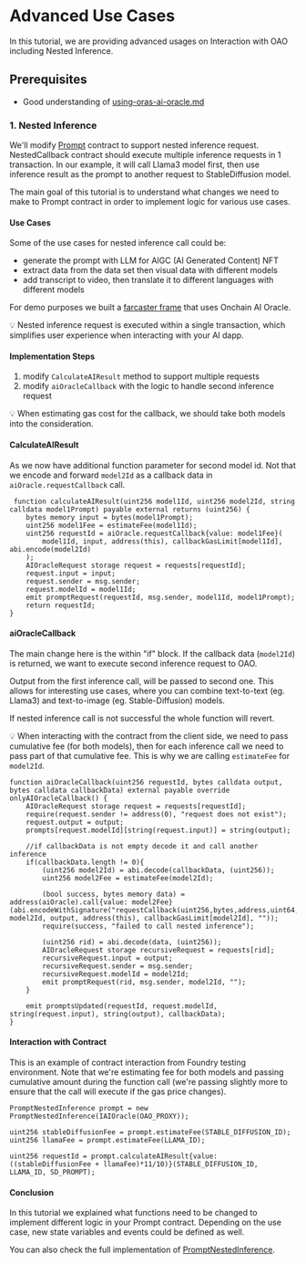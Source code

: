 # Advanced Use Cases

In this tutorial, we are providing advanced usages on Interaction with OAO including Nested Inference.

## Prerequisites

* Good understanding of [using-oras-ai-oracle.md](using-oras-ai-oracle.md "mention")

### 1. Nested Inference

We'll modify [Prompt](https://github.com/ora-io/Interaction\_With\_OAO\_Template/blob/main/src/Prompt.sol) contract to support nested inference request. NestedCallback contract should execute multiple inference requests in 1 transaction. In our example, it will call Llama3 model first, then use inference result as the prompt to another request to StableDiffusion model.

The main goal of this tutorial is to understand what changes we need to make to Prompt contract in order to implement logic for various use cases.

#### Use Cases

Some of the use cases for nested inference call could be:

* generate the prompt with LLM for AIGC (AI Generated Content) NFT
* extract data from the data set then visual data with different models
* add transcript to video, then translate it to different languages with different models

For demo purposes we built a [farcaster frame](integrating-oras-ai-oracle/example-fortune-teller.md) that uses Onchain AI Oracle.

💡 Nested inference request is executed within a single transaction, which simplifies user experience when interacting with your AI dapp.

#### Implementation Steps

1. modify `CalculateAIResult` method to support multiple requests
2. modify `aiOracleCallback` with the logic to handle second inference request

💡 When estimating gas cost for the callback, we should take both models into the consideration.

#### CalculateAIResult

As we now have additional function parameter for second model id. Not that we encode and forward `model2Id` as a callback data in `aiOracle.requestCallback` call.

```solidity
 function calculateAIResult(uint256 model1Id, uint256 model2Id, string calldata model1Prompt) payable external returns (uint256) {
    bytes memory input = bytes(model1Prompt);
    uint256 model1Fee = estimateFee(model1Id);
    uint256 requestId = aiOracle.requestCallback{value: model1Fee}(
        model1Id, input, address(this), callbackGasLimit[model1Id], abi.encode(model2Id)
    );
    AIOracleRequest storage request = requests[requestId];
    request.input = input;
    request.sender = msg.sender;
    request.modelId = model1Id;
    emit promptRequest(requestId, msg.sender, model1Id, model1Prompt);
    return requestId;
}
```

#### aiOracleCallback

The main change here is the within "if" block. If the callback data (`model2Id`) is returned, we want to execute second inference request to OAO.&#x20;

Output from the first inference call, will be passed to second one. This allows for interesting use cases, where you can combine text-to-text (eg. Llama3) and text-to-image (eg. Stable-Diffusion) models.&#x20;

If nested inference call is not successful the whole function will revert.

💡 When interacting with the contract from the client side, we need to pass cumulative fee (for both models), then for each inference call we need to pass part of that cumulative fee. This is why we are calling `estimateFee` for `model2Id`.

```solidity
function aiOracleCallback(uint256 requestId, bytes calldata output, bytes calldata callbackData) external payable override onlyAIOracleCallback() {
    AIOracleRequest storage request = requests[requestId];
    require(request.sender != address(0), "request does not exist");
    request.output = output;
    prompts[request.modelId][string(request.input)] = string(output);

    //if callbackData is not empty decode it and call another inference
    if(callbackData.length != 0){
        (uint256 model2Id) = abi.decode(callbackData, (uint256));
        uint256 model2Fee = estimateFee(model2Id);

        (bool success, bytes memory data) = address(aiOracle).call{value: model2Fee}(abi.encodeWithSignature("requestCallback(uint256,bytes,address,uint64,bytes)", model2Id, output, address(this), callbackGasLimit[model2Id], ""));
        require(success, "failed to call nested inference");

        (uint256 rid) = abi.decode(data, (uint256));
        AIOracleRequest storage recursiveRequest = requests[rid];
        recursiveRequest.input = output;
        recursiveRequest.sender = msg.sender;
        recursiveRequest.modelId = model2Id;
        emit promptRequest(rid, msg.sender, model2Id, "");
    }

    emit promptsUpdated(requestId, request.modelId, string(request.input), string(output), callbackData);
}
```

#### Interaction with Contract

This is an example of contract interaction from Foundry testing environment. Note that we're estimating fee for both models and passing cumulative amount during the function call (we're passing slightly more to ensure that the call will execute if the gas price changes).&#x20;

```solidity
PromptNestedInference prompt = new PromptNestedInference(IAIOracle(OAO_PROXY));

uint256 stableDiffusionFee = prompt.estimateFee(STABLE_DIFFUSION_ID);
uint256 llamaFee = prompt.estimateFee(LLAMA_ID);

uint256 requestId = prompt.calculateAIResult{value: ((stableDiffusionFee + llamaFee)*11/10)}(STABLE_DIFFUSION_ID, LLAMA_ID, SD_PROMPT);
```

#### Conclusion

In this tutorial we explained what functions need to be changed to implement different logic in your Prompt contract. Depending on the use case, new state variables and events could be defined as well.

You can also check the full implementation of [PromptNestedInference](https://github.com/ora-io/Interaction\_With\_OAO\_Template/blob/main/src/PromptNestedInference.sol).
